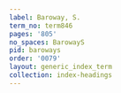 ```yaml
---
label: Baroway, S.
term_no: term846
pages: '805'
no_spaces: BarowayS
pid: baroways
order: '0079'
layout: generic_index_term
collection: index-headings
---
```

